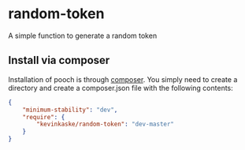 # random-token
A simple function to generate a random token

## Install via composer
Installation of pooch is through [composer](https://getcomposer.org). You simply need to create a directory and create a composer.json
file with the following contents:
```json
{
	"minimum-stability": "dev",
	"require": {
		"kevinkaske/random-token": "dev-master"
	}
}
```
